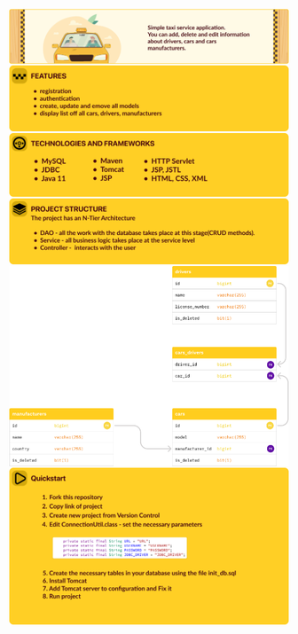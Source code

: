 
![](src/main/resources/pictures/about_app.jpg)
![](src/main/resources/pictures/features.png)
![](src/main/resources/pictures/tech_and_frame.png)
![](src/main/resources/pictures/structure.png)
![](src/main/resources/pictures/db_diagram.png)
![](src/main/resources/pictures/quickstart.png)